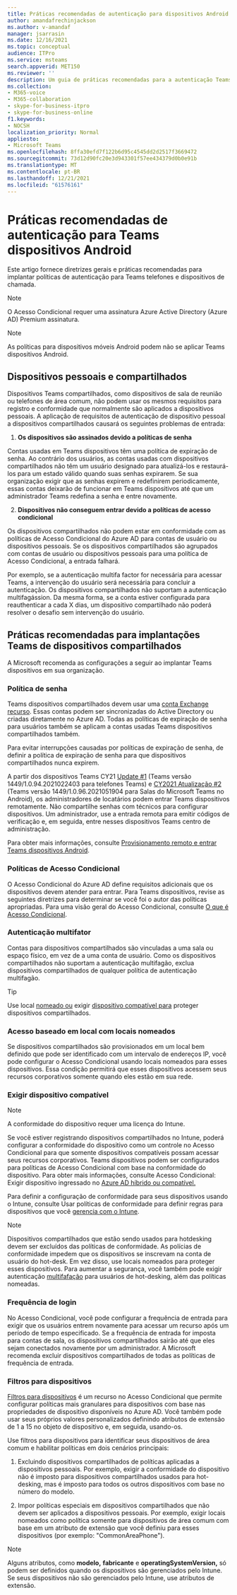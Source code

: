 ```yaml
---
title: Práticas recomendadas de autenticação para dispositivos Android
author: amandafrechinjackson
ms.author: v-amandaf
manager: jsarrasin
ms.date: 12/16/2021
ms.topic: conceptual
audience: ITPro
ms.service: msteams
search.appverid: MET150
ms.reviewer: ''
description: Um guia de práticas recomendadas para a autenticação Teams dispositivos Android.
ms.collection:
- M365-voice
- M365-collaboration
- skype-for-business-itpro
- skype-for-business-online
f1.keywords:
- NOCSH
localization_priority: Normal
appliesto:
- Microsoft Teams
ms.openlocfilehash: 8ffa30efd7f122b6d95c4545dd2d2517f3669472
ms.sourcegitcommit: 73d12d90fc20e3d943301f57ee434379d0b0e91b
ms.translationtype: MT
ms.contentlocale: pt-BR
ms.lasthandoff: 12/21/2021
ms.locfileid: "61576161"
---
```

# <a name="authentication-best-practices-for-teams-android-devices"></a>Práticas recomendadas de autenticação para Teams dispositivos Android

Este artigo fornece diretrizes gerais e práticas recomendadas para implantar políticas de autenticação para Teams telefones e dispositivos de chamada.

>[!NOTE]
>O Acesso Condicional requer uma assinatura Azure Active Directory (Azure AD) Premium assinatura.

>[!NOTE]
>As políticas para dispositivos móveis Android podem não se aplicar Teams dispositivos Android.


## <a name="personal-and-shared-devices"></a>Dispositivos pessoais e compartilhados

Dispositivos Teams compartilhados, como dispositivos de sala de reunião ou telefones de área comum, não podem usar os mesmos requisitos para registro e conformidade que normalmente são aplicados a dispositivos pessoais. A aplicação de requisitos de autenticação de dispositivo pessoal a dispositivos compartilhados causará os seguintes problemas de entrada:

1.  **Os dispositivos são assinados devido a políticas de senha**

Contas usadas em Teams dispositivos têm uma política de expiração de senha. Ao contrário dos usuários, as contas usadas com dispositivos compartilhados não têm um usuário designado para atualizá-los e restaurá-los para um estado válido quando suas senhas expirarem. Se sua organização exigir que as senhas expirem e redefinirem periodicamente, essas contas deixarão de funcionar em Teams dispositivos até que um administrador Teams redefina a senha e entre novamente.

2.  **Dispositivos não conseguem entrar devido a políticas de acesso condicional**

Os dispositivos compartilhados não podem estar em conformidade com as políticas de Acesso Condicional do Azure AD para contas de usuário ou dispositivos pessoais. Se os dispositivos compartilhados são agrupados com contas de usuário ou dispositivos pessoais para uma política de Acesso Condicional, a entrada falhará.

Por exemplo, se a autenticação multifa factor for necessária para acessar Teams, a intervenção do usuário será necessária para concluir a autenticação. Os dispositivos compartilhados não suportam a autenticação multifagássion. Da mesma forma, se a conta estiver configurada para reauthenticar a cada X dias, um dispositivo compartilhado não poderá resolver o desafio sem intervenção do usuário.

## <a name="best-practices-for-teams-shared-device-deployments"></a>Práticas recomendadas para implantações Teams de dispositivos compartilhados

A Microsoft recomenda as configurações a seguir ao implantar Teams dispositivos em sua organização.

### <a name="password-policy"></a>**Política de senha**

Teams dispositivos compartilhados devem usar uma [conta Exchange recurso](/exchange/recipients-in-exchange-online/manage-resource-mailboxes). Essas contas podem ser sincronizadas do Active Directory ou criadas diretamente no Azure AD. Todas as políticas de expiração de senha para usuários também se aplicam a contas usadas Teams dispositivos compartilhados também.

Para evitar interrupções causadas por políticas de expiração de senha, de definir a política de expiração de senha para que dispositivos compartilhados nunca expirem.

A partir dos dispositivos Teams CY21 [Update #1](https://support.microsoft.com/office/what-s-new-in-microsoft-teams-devices-eabf4d81-acdd-4b23-afa1-9ee47bb7c5e2#ID0EBD=Desk_phones) (Teams versão 1449/1.0.94.2021022403 para telefones Teams) e [CY2021 Atualização #2](https://support.microsoft.com/office/what-s-new-in-microsoft-teams-devices-eabf4d81-acdd-4b23-afa1-9ee47bb7c5e2#ID0EBD=Teams_Rooms_on_Android) (Teams versão 1449/1.0.96.2021051904 para Salas do Microsoft Teams no Android), os administradores de locatários podem entrar Teams dispositivos remotamente. Não compartilhe senhas com técnicos para configurar dispositivos. Um administrador, use a entrada remota para emitir códigos de verificação e, em seguida, entre nesses dispositivos Teams centro de administração.

Para obter mais informações, consulte [Provisionamento remoto e entrar Teams dispositivos Android](/MicrosoftTeams/devices/remote-provision-remote-login). 

### <a name="conditional-access-policies"></a>**Políticas de Acesso Condicional**

O Acesso Condicional do Azure AD define requisitos adicionais que os dispositivos devem atender para entrar. Para Teams dispositivos, revise as seguintes diretrizes para determinar se você foi o autor das políticas apropriadas. Para uma visão geral do Acesso Condicional, consulte [O que é Acesso Condicional](/azure/active-directory/conditional-access/overview).

### <a name="multi-factor-authentication"></a>Autenticação multifator

Contas para dispositivos compartilhados são vinculadas a uma sala ou espaço físico, em vez de a uma conta de usuário. Como os dispositivos compartilhados não suportam a autenticação multifagão, exclua dispositivos compartilhados de qualquer política de autenticação multifagão.

>[!TIP]
>Use local [nomeado ou](/azure/active-directory/conditional-access/location-condition) exigir [dispositivo compatível para](/azure/active-directory/conditional-access/howto-conditional-access-policy-compliant-device) proteger dispositivos compartilhados.

### <a name="location-based-access-with-named-locations"></a>Acesso baseado em local com locais nomeados

Se dispositivos compartilhados são provisionados em um local bem definido que pode ser identificado [](/azure/active-directory/conditional-access/location-condition) com um intervalo de endereços IP, você pode configurar o Acesso Condicional usando locais nomeados para esses dispositivos. Essa condição permitirá que esses dispositivos acessem seus recursos corporativos somente quando eles estão em sua rede.

### <a name="require-compliant-device"></a>Exigir dispositivo compatível

>[!NOTE]
>A conformidade do dispositivo requer uma licença do Intune.

Se você estiver registrando dispositivos compartilhados no Intune, poderá configurar a conformidade do dispositivo como um controle no Acesso Condicional para que somente dispositivos compatíveis possam acessar seus recursos corporativos. Teams dispositivos podem ser configurados para políticas de Acesso Condicional com base na conformidade do dispositivo. Para obter mais informações, consulte Acesso Condicional: Exigir dispositivo ingressado no [Azure AD híbrido ou compatível.](/azure/active-directory/conditional-access/howto-conditional-access-policy-compliant-device)

Para definir a configuração de conformidade para seus dispositivos usando o Intune, consulte Usar políticas de conformidade para definir regras para dispositivos que você [gerencia com o Intune](/intune/protect/device-compliance-get-started).

>[!NOTE]
> Dispositivos compartilhados que estão sendo usados para hotdesking devem ser excluídos das políticas de conformidade. As polícias de conformidade impedem que os dispositivos se inscrevam na conta de usuário do hot-desk. Em vez disso, use locais nomeados para proteger esses dispositivos.
> Para aumentar a segurança, você também pode exigir autenticação [multifafação](/azure/active-directory/authentication/tutorial-enable-azure-mfa) para usuários de hot-desking, além das políticas nomeadas.

### <a name="sign-in-frequency"></a>Frequência de login

No Acesso Condicional, [](/azure/active-directory/conditional-access/howto-conditional-access-session-lifetime#user-sign-in-frequency) você pode configurar a frequência de entrada para exigir que os usuários entrem novamente para acessar um recurso após um período de tempo especificado. Se a frequência de entrada for imposta para contas de sala, os dispositivos compartilhados sairão até que eles sejam conectados novamente por um administrador. A Microsoft recomenda excluir dispositivos compartilhados de todas as políticas de frequência de entrada.

### <a name="filters-for-devices"></a>Filtros para dispositivos

[Filtros para dispositivos](/azure/active-directory/conditional-access/concept-condition-filters-for-devices) é um recurso no Acesso Condicional que permite configurar políticas mais granulares para dispositivos com base nas propriedades de dispositivo disponíveis no Azure AD. Você também pode usar seus próprios valores personalizados definindo atributos de extensão de 1 a 15 no objeto de dispositivo e, em seguida, usando-os.

Use filtros para dispositivos para identificar seus dispositivos de área comum e habilitar políticas em dois cenários principais:

1.  Excluindo dispositivos compartilhados de políticas aplicadas a dispositivos pessoais. Por exemplo, exigir a conformidade do dispositivo não é imposto para dispositivos compartilhados usados para hot-desking, mas é imposto para todos os outros dispositivos com base no número do modelo.

2.  Impor políticas especiais em dispositivos compartilhados que não devem ser aplicados a dispositivos pessoais. Por exemplo, exigir locais nomeados como política somente para dispositivos de área comum com base em um atributo de extensão que você definiu para esses dispositivos (por exemplo: "CommonAreaPhone").

>[!NOTE] 
> Alguns atributos, como **modelo,** **fabricante** e **operatingSystemVersion,** só podem ser definidos quando os dispositivos são gerenciados pelo Intune. Se seus dispositivos não são gerenciados pelo Intune, use atributos de extensão.